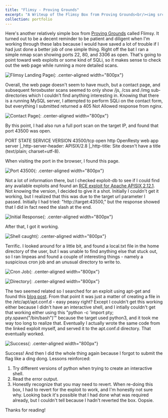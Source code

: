 ```yaml
---
title: "Flimsy - Proving Grounds"
excerpt: "A Writeup of the Flimsy Box from Proving Grounds<br/><img src='/images/Flimsy/flimsy_cover.png'>"
collection: portfolio
---
```


Here's another relatively simple box from [Proving Grounds](https://www.offsec.com/labs/) called Flimsy. It turned out to be a decent reminder to be patient and diligent when I'm working through these labs because I would have saved a lot of trouble if I had just done a better job of one simple thing. Right off the bat I ran a simple nmap scan showing ports 22, 80, and 3306 as open. That's going to point toward web exploits or some kind of SQLi, so it makes sense to check out the web page while running a more detailed scans. 

![Flimsy Landing Page](/images/Flimsy/flimsy_cover.png){: .center-aligned width="800px"}

Overall, the web page doesn't seem to have much, but a contact page, and subsequent feroxbuster scans seemed to only show /js, /css and /img sub-directories which I couldn't find anything interesting in. Knowing that there is a running MySQL server, I attempted to perform SQLi on the contact form, but everything I submitted returned a 405 Not Allowed response from nginx. 

![Contact Page](/images/Flimsy/contact_sqli.png){: .center-aligned width="800px"}

By this point, I had also run a full port scan on the target IP, and found that port 43500 was open. 

PORT      STATE SERVICE VERSION
43500/tcp open  http    OpenResty web app server
|_http-server-header: APISIX/2.8
|_http-title: Site doesn't have a title (text/plain; charset=utf-8).

When visiting the port in the browser, I found this page. 

![Port 43500](/images/Flimsy/43500.png){: .center-aligned width="800px"}

Not a lot of information there, but I checked exploit-db to see if I could find any available exploits and found an [RCE exploit for Apache APISIX 2.12.1](https://www.exploit-db.com/exploits/50829). Not knowing the version, I decided to give it a shot. Initially I couldn't get it working, but I realized that this was due to the target url parameter I passed. Initially I had tried: "http://target:43500," but the response showed that I did in fact need the slash at the end. 

![Initial Response](/images/Flimsy/initial_response.png){: .center-aligned width="800px"}

After that, I got it working. 

![Shell caught](/images/Flimsy/exploit_and_shell.png){: .center-aligned width="800px"}

Terrific. I looked around for a little bit, and found a local.txt file in the home directory of the user, but I was unable to find anything else that stuck out, so I ran linpeas and found a couple of interesting things - namely a suspicious cron job and an unusual directory to write to. 

![Cron Job](/images/Flimsy/linpeas_cron.png){: .center-aligned width="800px"}

![Directory](/images/Flimsy/linpeas_directory.png){: .center-aligned width="800px"}

The two seemed related so I searched for an exploit using apt-get and found this [blog post](https://systemweakness.com/code-execution-with-apt-update-in-crontab-privesc-in-linux-e6d6ffa8d076). From that point it was just a matter of creating a file in the /etc/apt/apt.conf.d - easy peasy right? Except I couldn't get this working either because I didn't have an interactive shell, and I intially couldn't get that working either using this "python -c 'import pty; pty.spawn("/bin/bash")'" because the target used python3, and it took me way too long to realize that. Eventually I actually wrote the same code from the linked exploit myself, and served it to the apt.conf.d directory. That eventually worked. 

![Success](/images/Flimsy/root_shell_proof.png){: .center-aligned width="800px"}

Success! And then I did the whole thing again because I forgot to submit the flag like a ding dong. Lessons reinforced:
1. Try different versions of python when trying to create an interactive shell. 
2. Read the error output. 
3. Honestly recognize that you may need to revert. When re-doing this box, I had to revert for the exploit to work, and I'm honestly not sure why. Looking back it's possible that I had done what was required already, but I couldn't tell because I hadn't reverted the box. Oopsie. 

Thanks for reading!
